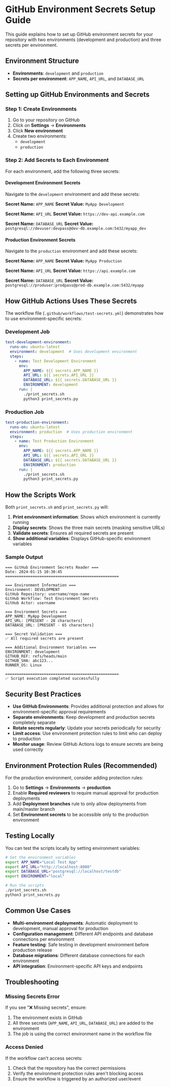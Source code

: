 # GitHub Environment Secrets Setup Guide

This guide explains how to set up GitHub environment secrets for your repository with two environments (development and production) and three secrets per environment.

## Environment Structure

- **Environments**: `development` and `production`
- **Secrets per environment**: `APP_NAME`, `API_URL`, and `DATABASE_URL`

## Setting up GitHub Environments and Secrets

### Step 1: Create Environments

1. Go to your repository on GitHub
2. Click on **Settings** → **Environments**
3. Click **New environment**
4. Create two environments:
   - `development`
   - `production`

### Step 2: Add Secrets to Each Environment

For each environment, add the following three secrets:

#### Development Environment Secrets

Navigate to the `development` environment and add these secrets:

**Secret Name:** `APP_NAME`
**Secret Value:** `MyApp Development`

**Secret Name:** `API_URL`
**Secret Value:** `https://dev-api.example.com`

**Secret Name:** `DATABASE_URL`
**Secret Value:** `postgresql://devuser:devpass@dev-db.example.com:5432/myapp_dev`

#### Production Environment Secrets

Navigate to the `production` environment and add these secrets:

**Secret Name:** `APP_NAME`
**Secret Value:** `MyApp Production`

**Secret Name:** `API_URL`
**Secret Value:** `https://api.example.com`

**Secret Name:** `DATABASE_URL`
**Secret Value:** `postgresql://produser:prodpass@prod-db.example.com:5432/myapp`

## How GitHub Actions Uses These Secrets

The workflow file (`.github/workflows/test-secrets.yml`) demonstrates how to use environment-specific secrets:

### Development Job
```yaml
test-development-environment:
  runs-on: ubuntu-latest
  environment: development  # Uses development environment
  steps:
    - name: Test Development Environment
      env:
        APP_NAME: ${{ secrets.APP_NAME }}
        API_URL: ${{ secrets.API_URL }}
        DATABASE_URL: ${{ secrets.DATABASE_URL }}
        ENVIRONMENT: development
      run: |
        ./print_secrets.sh
        python3 print_secrets.py
```

### Production Job
```yaml
test-production-environment:
  runs-on: ubuntu-latest
  environment: production  # Uses production environment
  steps:
    - name: Test Production Environment
      env:
        APP_NAME: ${{ secrets.APP_NAME }}
        API_URL: ${{ secrets.API_URL }}
        DATABASE_URL: ${{ secrets.DATABASE_URL }}
        ENVIRONMENT: production
      run: |
        ./print_secrets.sh
        python3 print_secrets.py
```

## How the Scripts Work

Both `print_secrets.sh` and `print_secrets.py` will:

1. **Print environment information**: Shows which environment is currently running
2. **Display secrets**: Shows the three main secrets (masking sensitive URLs)
3. **Validate secrets**: Ensures all required secrets are present
4. **Show additional variables**: Displays GitHub-specific environment variables

### Sample Output

```
=== GitHub Environment Secrets Reader ===
Date: 2024-01-15 10:30:45
==================================================

=== Environment Information ===
Environment: DEVELOPMENT
GitHub Repository: username/repo-name
GitHub Workflow: Test Environment Secrets
GitHub Actor: username

=== Environment Secrets ===
APP_NAME: MyApp Development
API_URL: [PRESENT - 28 characters]
DATABASE_URL: [PRESENT - 65 characters]

=== Secret Validation ===
✅ All required secrets are present

=== Additional Environment Variables ===
ENVIRONMENT: development
GITHUB_REF: refs/heads/main
GITHUB_SHA: abc123...
RUNNER_OS: Linux

==================================================
✅ Script execution completed successfully
```

## Security Best Practices

- **Use GitHub Environments**: Provides additional protection and allows for environment-specific approval requirements
- **Separate environments**: Keep development and production secrets completely separate
- **Rotate secrets regularly**: Update your secrets periodically for security
- **Limit access**: Use environment protection rules to limit who can deploy to production
- **Monitor usage**: Review GitHub Actions logs to ensure secrets are being used correctly

## Environment Protection Rules (Recommended)

For the production environment, consider adding protection rules:

1. Go to **Settings** → **Environments** → **production**
2. Enable **Required reviewers** to require manual approval for production deployments
3. Add **Deployment branches** rule to only allow deployments from main/master branch
4. Set **Environment secrets** to be accessible only to the production environment

## Testing Locally

You can test the scripts locally by setting environment variables:

```bash
# Set the environment variables
export APP_NAME="Local Test App"
export API_URL="http://localhost:8000"
export DATABASE_URL="postgresql://localhost/testdb"
export ENVIRONMENT="local"

# Run the scripts
./print_secrets.sh
python3 print_secrets.py
```

## Common Use Cases

- **Multi-environment deployments**: Automatic deployment to development, manual approval for production
- **Configuration management**: Different API endpoints and database connections per environment
- **Feature testing**: Safe testing in development environment before production release
- **Database migrations**: Different database connections for each environment
- **API integration**: Environment-specific API keys and endpoints

## Troubleshooting

### Missing Secrets Error
If you see "❌ Missing secrets", ensure:
1. The environment exists in GitHub
2. All three secrets (`APP_NAME`, `API_URL`, `DATABASE_URL`) are added to the environment
3. The job is using the correct environment name in the workflow file

### Access Denied
If the workflow can't access secrets:
1. Check that the repository has the correct permissions
2. Verify the environment protection rules aren't blocking access
3. Ensure the workflow is triggered by an authorized user/event 